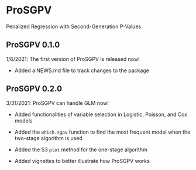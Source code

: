 # ProSGPV

Penalized Regression with Second-Generation P-Values

## ProSGPV 0.1.0

1/6/2021: The first version of ProSGPV is released now!

* Added a NEWS.md file to track changes to the package

## ProSGPV 0.2.0

3/31/2021: ProSGPV can handle GLM now!

* Added functionalities of variable selection in Logistic, Poisson, and Cox models

* Added the `which.sgpv` function to find the most frequent model when the two-stage algorithm is used

* Added the S3 `plot` method for the one-stage algorithm

* Added vignettes to better illustrate how ProSGPV works

